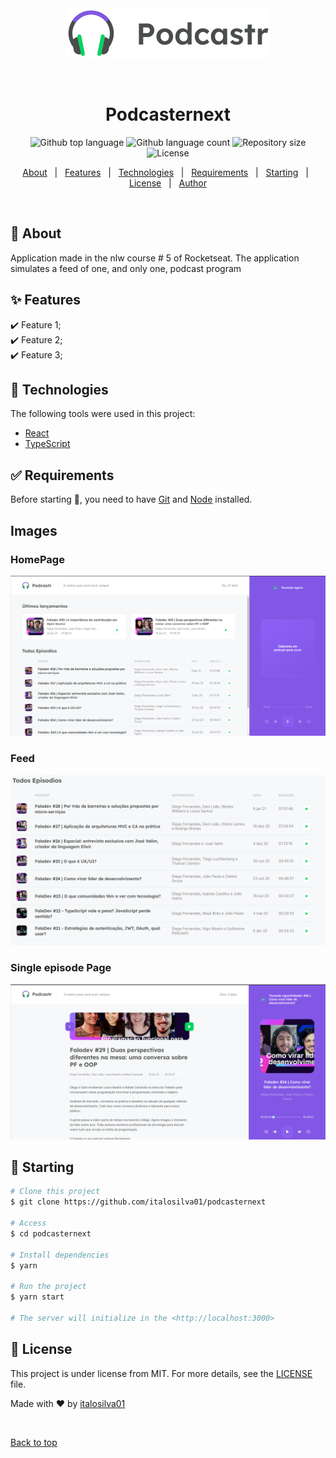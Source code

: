 <div align="center" id="top"> 
  <img src="./.github/logo.svg" alt="Podcasternext" />

&#xa0;

  <!-- <a href="https://podcasternext.netlify.app">Demo</a> -->
</div>

<h1 align="center">Podcasternext</h1>

<p align="center">
  <img alt="Github top language" src="https://img.shields.io/github/languages/top/italosilva01/podcasternext?color=56BEB8">

  <img alt="Github language count" src="https://img.shields.io/github/languages/count/italosilva01/podcasternext?color=56BEB8">

  <img alt="Repository size" src="https://img.shields.io/github/repo-size/italosilva01/podcasternext?color=56BEB8">

  <img alt="License" src="https://img.shields.io/github/license/italosilva01/podcasternext?color=56BEB8">

  <!-- <img alt="Github issues" src="https://img.shields.io/github/issues/italosilva01/podcasternext?color=56BEB8" /> -->

  <!-- <img alt="Github forks" src="https://img.shields.io/github/forks/italosilva01/podcasternext?color=56BEB8" /> -->

  <!-- <img alt="Github stars" src="https://img.shields.io/github/stars/italosilva01/podcasternext?color=56BEB8" /> -->
</p>

<!-- Status -->

<!-- <h4 align="center">
	🚧  Podcasternext 🚀 Under construction...  🚧
</h4>

<hr> -->

<p align="center">
  <a href="#dart-about">About</a> &#xa0; | &#xa0; 
  <a href="#sparkles-features">Features</a> &#xa0; | &#xa0;
  <a href="#rocket-technologies">Technologies</a> &#xa0; | &#xa0;
  <a href="#white_check_mark-requirements">Requirements</a> &#xa0; | &#xa0;
  <a href="#checkered_flag-starting">Starting</a> &#xa0; | &#xa0;
  <a href="#memo-license">License</a> &#xa0; | &#xa0;
  <a href="https://github.com/italosilva01" target="_blank">Author</a>
</p>

<br>

## :dart: About

Application made in the nlw course # 5 of Rocketseat. The application simulates a feed of one, and only one, podcast program

## :sparkles: Features

:heavy_check_mark: Feature 1;\
:heavy_check_mark: Feature 2;\
:heavy_check_mark: Feature 3;

## :rocket: Technologies

The following tools were used in this project:

- [React](https://pt-br.reactjs.org/)
- [TypeScript](https://www.typescriptlang.org/)

## :white_check_mark: Requirements

Before starting :checkered_flag:, you need to have [Git](https://git-scm.com) and [Node](https://nodejs.org/en/) installed.

## Images

### HomePage

<img src="./.github/homepage.png">

### Feed

<img src="./.github/feed.png">

### Single episode Page

<img src="./.github/Captura de tela de 2021-05-02 11-26-21.png">

## :checkered_flag: Starting

```bash
# Clone this project
$ git clone https://github.com/italosilva01/podcasternext

# Access
$ cd podcasternext

# Install dependencies
$ yarn

# Run the project
$ yarn start

# The server will initialize in the <http://localhost:3000>
```

## :memo: License

This project is under license from MIT. For more details, see the [LICENSE](LICENSE.md) file.

Made with :heart: by <a href="https://github.com/italosilva01" target="_blank">italosilva01</a>

&#xa0;

<a href="#top">Back to top</a>
